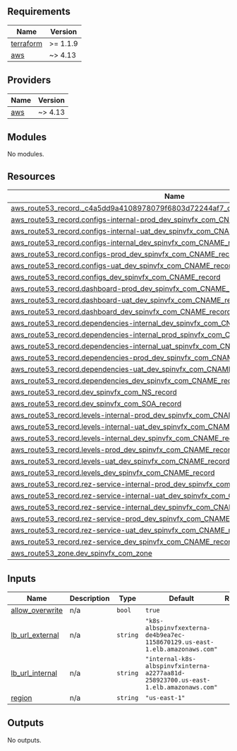 <!-- BEGIN_TF_DOCS -->
## Requirements

| Name | Version |
|------|---------|
| <a name="requirement_terraform"></a> [terraform](#requirement\_terraform) | >= 1.1.9 |
| <a name="requirement_aws"></a> [aws](#requirement\_aws) | ~> 4.13 |

## Providers

| Name | Version |
|------|---------|
| <a name="provider_aws"></a> [aws](#provider\_aws) | ~> 4.13 |

## Modules

No modules.

## Resources

| Name | Type |
|------|------|
| [aws_route53_record._c4a5dd9a4108978079f6803d72244af7_dev_spinvfx_com_CNAME_record](https://registry.terraform.io/providers/hashicorp/aws/latest/docs/resources/route53_record) | resource |
| [aws_route53_record.configs-internal-prod_dev_spinvfx_com_CNAME_record](https://registry.terraform.io/providers/hashicorp/aws/latest/docs/resources/route53_record) | resource |
| [aws_route53_record.configs-internal-uat_dev_spinvfx_com_CNAME_record](https://registry.terraform.io/providers/hashicorp/aws/latest/docs/resources/route53_record) | resource |
| [aws_route53_record.configs-internal_dev_spinvfx_com_CNAME_record](https://registry.terraform.io/providers/hashicorp/aws/latest/docs/resources/route53_record) | resource |
| [aws_route53_record.configs-prod_dev_spinvfx_com_CNAME_record](https://registry.terraform.io/providers/hashicorp/aws/latest/docs/resources/route53_record) | resource |
| [aws_route53_record.configs-uat_dev_spinvfx_com_CNAME_record](https://registry.terraform.io/providers/hashicorp/aws/latest/docs/resources/route53_record) | resource |
| [aws_route53_record.configs_dev_spinvfx_com_CNAME_record](https://registry.terraform.io/providers/hashicorp/aws/latest/docs/resources/route53_record) | resource |
| [aws_route53_record.dashboard-prod_dev_spinvfx_com_CNAME_record](https://registry.terraform.io/providers/hashicorp/aws/latest/docs/resources/route53_record) | resource |
| [aws_route53_record.dashboard-uat_dev_spinvfx_com_CNAME_record](https://registry.terraform.io/providers/hashicorp/aws/latest/docs/resources/route53_record) | resource |
| [aws_route53_record.dashboard_dev_spinvfx_com_CNAME_record](https://registry.terraform.io/providers/hashicorp/aws/latest/docs/resources/route53_record) | resource |
| [aws_route53_record.dependencies-internal_dev_spinvfx_com_CNAME_record](https://registry.terraform.io/providers/hashicorp/aws/latest/docs/resources/route53_record) | resource |
| [aws_route53_record.dependencies-internal_prod_spinvfx_com_CNAME_record](https://registry.terraform.io/providers/hashicorp/aws/latest/docs/resources/route53_record) | resource |
| [aws_route53_record.dependencies-internal_uat_spinvfx_com_CNAME_record](https://registry.terraform.io/providers/hashicorp/aws/latest/docs/resources/route53_record) | resource |
| [aws_route53_record.dependencies-prod_dev_spinvfx_com_CNAME_record](https://registry.terraform.io/providers/hashicorp/aws/latest/docs/resources/route53_record) | resource |
| [aws_route53_record.dependencies-uat_dev_spinvfx_com_CNAME_record](https://registry.terraform.io/providers/hashicorp/aws/latest/docs/resources/route53_record) | resource |
| [aws_route53_record.dependencies_dev_spinvfx_com_CNAME_record](https://registry.terraform.io/providers/hashicorp/aws/latest/docs/resources/route53_record) | resource |
| [aws_route53_record.dev_spinvfx_com_NS_record](https://registry.terraform.io/providers/hashicorp/aws/latest/docs/resources/route53_record) | resource |
| [aws_route53_record.dev_spinvfx_com_SOA_record](https://registry.terraform.io/providers/hashicorp/aws/latest/docs/resources/route53_record) | resource |
| [aws_route53_record.levels-internal-prod_dev_spinvfx_com_CNAME_record](https://registry.terraform.io/providers/hashicorp/aws/latest/docs/resources/route53_record) | resource |
| [aws_route53_record.levels-internal-uat_dev_spinvfx_com_CNAME_record](https://registry.terraform.io/providers/hashicorp/aws/latest/docs/resources/route53_record) | resource |
| [aws_route53_record.levels-internal_dev_spinvfx_com_CNAME_record](https://registry.terraform.io/providers/hashicorp/aws/latest/docs/resources/route53_record) | resource |
| [aws_route53_record.levels-prod_dev_spinvfx_com_CNAME_record](https://registry.terraform.io/providers/hashicorp/aws/latest/docs/resources/route53_record) | resource |
| [aws_route53_record.levels-uat_dev_spinvfx_com_CNAME_record](https://registry.terraform.io/providers/hashicorp/aws/latest/docs/resources/route53_record) | resource |
| [aws_route53_record.levels_dev_spinvfx_com_CNAME_record](https://registry.terraform.io/providers/hashicorp/aws/latest/docs/resources/route53_record) | resource |
| [aws_route53_record.rez-service-internal-prod_dev_spinvfx_com_CNAME_record](https://registry.terraform.io/providers/hashicorp/aws/latest/docs/resources/route53_record) | resource |
| [aws_route53_record.rez-service-internal-uat_dev_spinvfx_com_CNAME_record](https://registry.terraform.io/providers/hashicorp/aws/latest/docs/resources/route53_record) | resource |
| [aws_route53_record.rez-service-internal_dev_spinvfx_com_CNAME_record](https://registry.terraform.io/providers/hashicorp/aws/latest/docs/resources/route53_record) | resource |
| [aws_route53_record.rez-service-prod_dev_spinvfx_com_CNAME_record](https://registry.terraform.io/providers/hashicorp/aws/latest/docs/resources/route53_record) | resource |
| [aws_route53_record.rez-service-uat_dev_spinvfx_com_CNAME_record](https://registry.terraform.io/providers/hashicorp/aws/latest/docs/resources/route53_record) | resource |
| [aws_route53_record.rez-service_dev_spinvfx_com_CNAME_record](https://registry.terraform.io/providers/hashicorp/aws/latest/docs/resources/route53_record) | resource |
| [aws_route53_zone.dev_spinvfx_com_zone](https://registry.terraform.io/providers/hashicorp/aws/latest/docs/resources/route53_zone) | resource |

## Inputs

| Name | Description | Type | Default | Required |
|------|-------------|------|---------|:--------:|
| <a name="input_allow_overwrite"></a> [allow\_overwrite](#input\_allow\_overwrite) | n/a | `bool` | `true` | no |
| <a name="input_lb_url_external"></a> [lb\_url\_external](#input\_lb\_url\_external) | n/a | `string` | `"k8s-albspinvfxexterna-de4b9ea7ec-1158670129.us-east-1.elb.amazonaws.com"` | no |
| <a name="input_lb_url_internal"></a> [lb\_url\_internal](#input\_lb\_url\_internal) | n/a | `string` | `"internal-k8s-albspinvfxinterna-a2277aa81d-258923700.us-east-1.elb.amazonaws.com"` | no |
| <a name="input_region"></a> [region](#input\_region) | n/a | `string` | `"us-east-1"` | no |

## Outputs

No outputs.
<!-- END_TF_DOCS -->